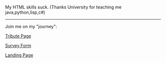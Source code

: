 
My HTML skills suck. (Thanks University for teaching me java,python,lisp,c#)
***
Join me on my "journey":

[Tribute Page](https://marius-mm.github.io/freeCodeCampProjects/ResponsiveWebDesign/TributePage)

[Survey Form](https://marius-mm.github.io/freeCodeCampProjects/ResponsiveWebDesign/SurveyForm)

[Landing Page](https://marius-mm.github.io/freeCodeCampProjects/ResponsiveWebDesign/ProductLandingPage)
